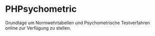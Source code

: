 # PHPsychometric
Grundlage um Normwehrtabellen und Psychometrische Testverfahren online zur Verfügung zu stellen.

